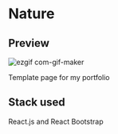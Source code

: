 # Nature
## Preview
![ezgif com-gif-maker](https://user-images.githubusercontent.com/53092553/204095776-4427bd08-c59e-4e25-87d1-9894441a24bc.gif)

Template page for my portfolio
## Stack used
React.js and React Bootstrap
